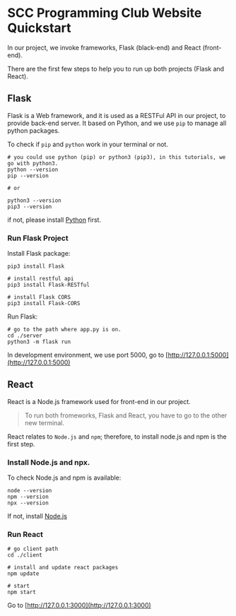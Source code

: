 # SCC Programming Club Website Quickstart

In our project, we invoke frameworks, Flask (black-end) and React (front-end).

There are the first few steps to help you to run up both projects (Flask and React).

## Flask

Flask is a Web framework, and it is used as a RESTFul API in our project, to provide back-end server. It based on Python, and we use `pip` to manage all python packages.

To check if `pip` and `python` work in your terminal or not.
```shell
# you could use python (pip) or python3 (pip3), in this tutorials, we go with python3.
python --version
pip --version

# or

python3 --version
pip3 --version
```

if not, please install [Python](https://www.python.org/downloads/) first.

### Run Flask Project

Install Flask package:

```shell
pip3 install Flask

# install restful api
pip3 install Flask-RESTful

# install Flask CORS
pip3 install Flask-CORS
```

Run Flask:
```shell
# go to the path where app.py is on.
cd ./server
python3 -m flask run
```

In development environment, we use port 5000, go to [http://127.0.0.1:5000](http://127.0.0.1:5000)

## React

React is a Node.js framework used for front-end in our project. 

> To run both fromeworks, Flask and React, you have to go to the other new terminal. 

React relates to `Node.js` and `npm`; therefore, to install node.js and npm is the first step.

### Install Node.js and npx.

To check Node.js and npm is available:

```shell
node --version
npm --version
npx --version
```

If not, install [Node.js](https://nodejs.org/en/download/)

### Run React

```shell
# go client path
cd ./client

# install and update react packages
npm update

# start
npm start
```
Go to [http://127.0.0.1:3000](http://127.0.0.1:3000)

